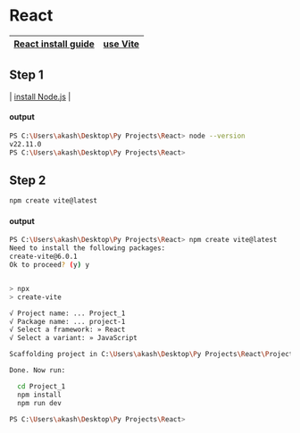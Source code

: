 # React

| [React install guide](https://react.dev/learn/start-a-new-react-project) | [use Vite](https://vite.dev/) |
| --- | --- |

## Step 1
| [install Node.js](https://nodejs.org/en/download/prebuilt-installer) |

#### output

```bash
PS C:\Users\akash\Desktop\Py Projects\React> node --version
v22.11.0
PS C:\Users\akash\Desktop\Py Projects\React> 
```

## Step 2
```bash
npm create vite@latest
```
#### output

```bash
PS C:\Users\akash\Desktop\Py Projects\React> npm create vite@latest  
Need to install the following packages:
create-vite@6.0.1
Ok to proceed? (y) y


> npx
> create-vite

√ Project name: ... Project_1
√ Package name: ... project-1
√ Select a framework: » React
√ Select a variant: » JavaScript

Scaffolding project in C:\Users\akash\Desktop\Py Projects\React\Project_1...

Done. Now run:

  cd Project_1
  npm install
  npm run dev

PS C:\Users\akash\Desktop\Py Projects\React> 
```

